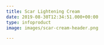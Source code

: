 ```yaml
---
title: Scar Lightening Cream
date: 2019-08-30T12:34:51.000+00:00
type: infoproduct
image: images/scar-cream-header.png

---
```

